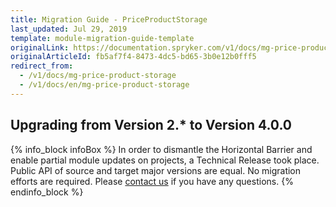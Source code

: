 ```yaml
---
title: Migration Guide - PriceProductStorage
last_updated: Jul 29, 2019
template: module-migration-guide-template
originalLink: https://documentation.spryker.com/v1/docs/mg-price-product-storage
originalArticleId: fb5af7f4-8473-4dc5-bd65-3b0e12b0fff5
redirect_from:
  - /v1/docs/mg-price-product-storage
  - /v1/docs/en/mg-price-product-storage
---
```


## Upgrading from Version 2.* to Version 4.0.0
{% info_block infoBox %}
In order to dismantle the Horizontal Barrier and enable partial module updates on projects, a Technical Release took place. Public API of source and target major versions are equal. No migration efforts are required. Please [contact us](https://spryker.com/en/support/) if you have any questions.
{% endinfo_block %}
